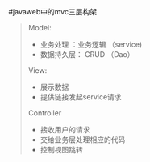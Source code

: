 #javaweb中的mvc三层构架
>Model:     
> + 业务处理 ：业务逻辑 （service)
> + 数据持久层： CRUD （Dao）   
> 
>View:
> + 展示数据
> + 提供链接发起service请求
> 
> Controller
> + 接收用户的请求
> + 交给业务层处理相应的代码
> + 控制视图跳转

